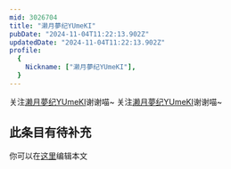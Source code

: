 ```yaml
---
mid: 3026704
title: "濑月夢纪YUmeKI"
pubDate: "2024-11-04T11:22:13.902Z"
updatedDate: "2024-11-04T11:22:13.902Z"
profile:
  {
    Nickname: ["濑月夢纪YUmeKI"],
  }
---
```


关注[濑月夢纪YUmeKI](https://space.bilibili.com/3026704)谢谢喵~ 关注[濑月夢纪YUmeKI](https://space.bilibili.com/3026704)谢谢喵~

## 此条目有待补充
你可以在[这里](https://github.com/Yuhanawa/VTuber.ICU/edit/master/src/content/v/濑月夢纪YUmeKI/index.md)编辑本文
